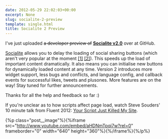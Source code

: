 ```yaml
---
date: 2012-05-29 22:02:03+00:00
excerpt: None
slug: socialite-2-preview
template: single.html
title: Socialite 2 Preview
---
```


I've just uploaded <del>a developer preview of</del> **[Socialite v2.0](https://github.com/dbushell/Socialite)** over at GitHub.

[Socialite](http://socialitejs.com) allows you to delay the loading of social sharing buttons (which aren't very popular at the moment [[1]](http://informationarchitects.net/blog/sweep-the-sleaze/) [[2]](http://www.netmagazine.com/news/drop-social-media-buttons-call-121990)). This speeds up the load of important content dramatically. It also means you can initialise new buttons for dynamically loaded content at any time. Version 2 introduces more widget support, less bugs and conflicts, and language config, and callback events for successful likes, tweets and plusones. More features are on the way! Stay tuned for further announcements.

Thanks for all the help and feedback so far :)

If you're unclear as to how scripts affect page load, watch Steve Souders' 10 minute talk from Fluent 2012: [Your Script Just Killed My Site](http://www.youtube.com/watch?v=aHDNmTpqi7w).


{%p class="post__image"%}{%iframe src="http://www.youtube.com/embed/aHDNmTpqi7w?rel=0" frameborder="0" width="640" height="360"%}{%/iframe%}{%/p%}

